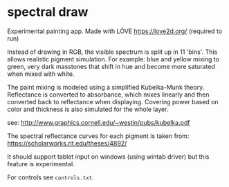 # spectral draw
 
Experimental painting app. Made with LÖVE https://love2d.org/ (required to run)

Instead of drawing in RGB, the visible spectrum is split up in 11 'bins'. This allows realistic pigment simulation. For example: blue and yellow mixing to green, very dark masstones that shift in hue and become more saturated when mixed with white.

The paint mixing is modeled using a simplified Kubelka-Munk theory. Reflectance is converted to absorbance, which mixes linearly and then converted back to reflectance when displaying. Covering power based on color and thickness is also simulated for the whole layer.

see: http://www.graphics.cornell.edu/~westin/pubs/kubelka.pdf

The spectral reflectance curves for each pigment is taken from:
https://scholarworks.rit.edu/theses/4892/


It should support tablet input on windows (using wintab driver) but this feature is experimental.

For controls see `controls.txt`.
